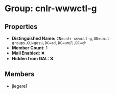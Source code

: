 # Group: cnlr-wwwctl-g

## Properties

- **Distinguished Name:** `CN=cnlr-wwwctl-g,OU=unil-groups,OU=gesu,DC=ad,DC=unil,DC=ch`
- **Member Count:** 1
- **Mail Enabled:** ❌
- **Hidden from GAL:** ❌

## Members

- jlegere1
